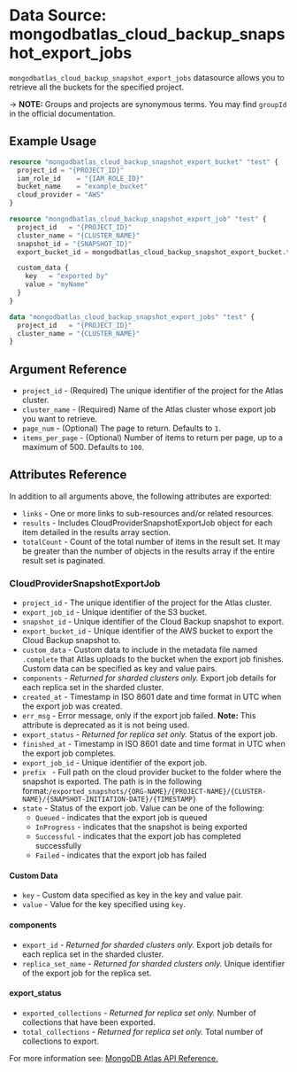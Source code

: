# Data Source: mongodbatlas_cloud_backup_snapshot_export_jobs

`mongodbatlas_cloud_backup_snapshot_export_jobs` datasource allows you to retrieve all the buckets for the specified project.


-> **NOTE:** Groups and projects are synonymous terms. You may find `groupId` in the official documentation.

## Example Usage

```terraform
resource "mongodbatlas_cloud_backup_snapshot_export_bucket" "test" {
  project_id = "{PROJECT_ID}"
  iam_role_id    = "{IAM_ROLE_ID}"
  bucket_name    = "example_bucket"
  cloud_provider = "AWS"
}

resource "mongodbatlas_cloud_backup_snapshot_export_job" "test" {
  project_id   = "{PROJECT_ID}"
  cluster_name = "{CLUSTER_NAME}"
  snapshot_id = "{SNAPSHOT_ID}"
  export_bucket_id = mongodbatlas_cloud_backup_snapshot_export_bucket.test.export_bucket_id

  custom_data {
    key   = "exported by"
    value = "myName"
  }
}

data "mongodbatlas_cloud_backup_snapshot_export_jobs" "test" {
  project_id   = "{PROJECT_ID}"
  cluster_name = "{CLUSTER_NAME}"
}
```

## Argument Reference

* `project_id` - (Required) The unique identifier of the project for the Atlas cluster.
* `cluster_name` - (Required) Name of the Atlas cluster whose export job you want to retrieve.
* `page_num` - (Optional)  	The page to return. Defaults to `1`.
* `items_per_page` - (Optional) Number of items to return per page, up to a maximum of 500. Defaults to `100`.


## Attributes Reference

In addition to all arguments above, the following attributes are exported:

* `links` - One or more links to sub-resources and/or related resources.
* `results` - Includes CloudProviderSnapshotExportJob object for each item detailed in the results array section.
* `totalCount` - Count of the total number of items in the result set. It may be greater than the number of objects in the results array if the entire result set is paginated.


### CloudProviderSnapshotExportJob
* `project_id` - The unique identifier of the project for the Atlas cluster.
* `export_job_id` -	Unique identifier of the S3 bucket.
* `snapshot_id` - Unique identifier of the Cloud Backup snapshot to export.
* `export_bucket_id` - Unique identifier of the AWS bucket to export the Cloud Backup snapshot to.
* `custom_data` - Custom data to include in the metadata file named `.complete` that Atlas uploads to the bucket when the export job finishes. Custom data can be specified as key and value pairs.
* `components` - _Returned for sharded clusters only._ Export job details for each replica set in the sharded cluster.
* `created_at` - Timestamp in ISO 8601 date and time format in UTC when the export job was created.
* `err_msg` - Error message, only if the export job failed. **Note:** This attribute is deprecated as it is not being used.
* `export_status` - _Returned for replica set only._ Status of the export job.
* `finished_at` - Timestamp in ISO 8601 date and time format in UTC when the export job completes.
* `export_job_id` - Unique identifier of the export job.
* `prefix ` - Full path on the cloud provider bucket to the folder where the snapshot is exported. The path is in the following format:`/exported_snapshots/{ORG-NAME}/{PROJECT-NAME}/{CLUSTER-NAME}/{SNAPSHOT-INITIATION-DATE}/{TIMESTAMP}`
* `state` - Status of the export job. Value can be one of the following:
    * `Queued` - indicates that the export job is queued
    * `InProgress` - indicates that the snapshot is being exported
    * `Successful` - indicates that the export job has completed successfully
    * `Failed` - indicates that the export job has failed

#### Custom Data
* `key` - Custom data specified as key in the key and value pair.
* `value` - Value for the key specified using `key`.

#### components
* `export_id` - _Returned for sharded clusters only._ Export job details for each replica set in the sharded cluster.
* `replica_set_name` - _Returned for sharded clusters only._ Unique identifier of the export job for the replica set.

#### export_status
* `exported_collections` - _Returned for replica set only._ Number of collections that have been exported.
* `total_collections` - _Returned for replica set only._ Total number of collections to export.




For more information see: [MongoDB Atlas API Reference.](https://docs.atlas.mongodb.com/reference/api/cloud-backup/export/get-all-export-jobs/)
